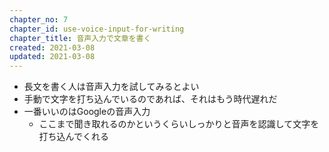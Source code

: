 ```yaml
---
chapter_no: 7
chapter_id: use-voice-input-for-writing
chapter_title: 音声入力で文章を書く
created: 2021-03-08
updated: 2021-03-08
---
```

- 長文を書く人は音声入力を試してみるとよい
- 手動で文字を打ち込んでいるのであれば、それはもう時代遅れだ
- 一番いいのはGoogleの音声入力
  - ここまで聞き取れるのかというくらいしっかりと音声を認識して文字を打ち込んでくれる
